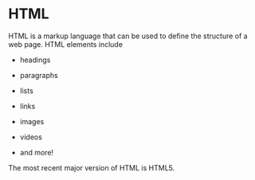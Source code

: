 # HTML



HTML is a markup language that can be used to define the structure of a web page. HTML elements include



* headings

* paragraphs

* lists

* links

* images

* videos

* and more!



The most recent major version of HTML is HTML5.